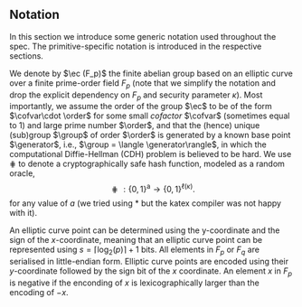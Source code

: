 ## Notation
In this section we introduce some generic notation used throughout the spec. The
primitive-specific notation is introduced in the respective sections.

We denote by $\ec (F_p)$ the finite abelian group based on an elliptic curve over a finite prime-order field
$F_p$ (note that we simplify the notation and drop the explicit dependency on $F_p$ and security
parameter $\kappa$). Most importantly, we assume the order of the group $\ec$ to be of the form $\cofvar\cdot \order$
for some small _cofactor_ $\cofvar$ (sometimes equal to 1) and large prime number $\order$, and that the (hence)
unique (sub)group $\group$ of order $\order$ is generated by a known base point $\generator$, i.e., 
$\group = \langle \generator\rangle$,  in which the computational Diffie-Hellman (CDH) problem is believed to be hard. We use
$\hash$ to denote a cryptographically safe hash function, modeled as a random oracle, 
$$ \hash: \lbrace 0, 1\rbrace^\text{a}\rightarrow\{0,1\}^{\ell(\kappa)}. $$ 
for any value of $a$ (we tried using $*$ but the katex compiler was not happy with it).


An elliptic curve point can be determined using the y-coordinate and the sign of the
$x$-coordinate, meaning that an elliptic curve point can be represented using $s=\lceil\log_2(p)\rceil + 1$ bits.
All elements in $F_p$ or $F_q$ are serialised in little-endian form. Elliptic curve points
are encoded using their $y$-coordinate followed by the sign bit of the $x$ coordinate. An element $x$ in $F_p$
is negative if the enconding of $x$ is lexicographically larger than the encoding of $-x$.